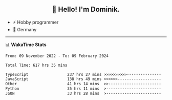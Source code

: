 <h2 align="center">👋 Hello! I'm Dominik.</h2>

- ⚡ Hobby programmer
- 📍 Germany

---
📊 **WakaTime Stats**
<!--START_SECTION:waka-->

```txt
From: 09 November 2022 - To: 09 February 2024

Total Time: 617 hrs 35 mins

TypeScript                 237 hrs 27 mins >>>>>>>>>>---------------   38.45 %
JavaScript                 138 hrs 49 mins >>>>>>-------------------   22.48 %
Other                      41 hrs 14 mins  >>-----------------------   06.68 %
Python                     35 hrs 11 mins  >------------------------   05.70 %
JSON                       33 hrs 28 mins  >------------------------   05.42 %
```

<!--END_SECTION:waka-->
